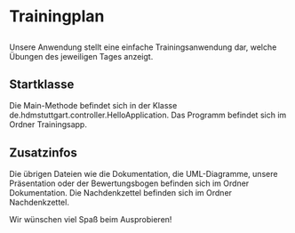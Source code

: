 # Trainingplan

## 
Unsere Anwendung stellt eine einfache Trainingsanwendung dar, welche Übungen des jeweiligen Tages anzeigt. 

## Startklasse

Die Main-Methode befindet sich in der Klasse de.hdmstuttgart.controller.HelloApplication. Das Programm befindet sich im Ordner Trainingsapp.

## Zusatzinfos
Die übrigen Dateien wie die Dokumentation, die UML-Diagramme, unsere Präsentation oder der Bewertungsbogen befinden sich im Ordner Dokumentation. 
Die Nachdenkzettel befinden sich im Ordner Nachdenkzettel.

Wir wünschen viel Spaß beim Ausprobieren!

